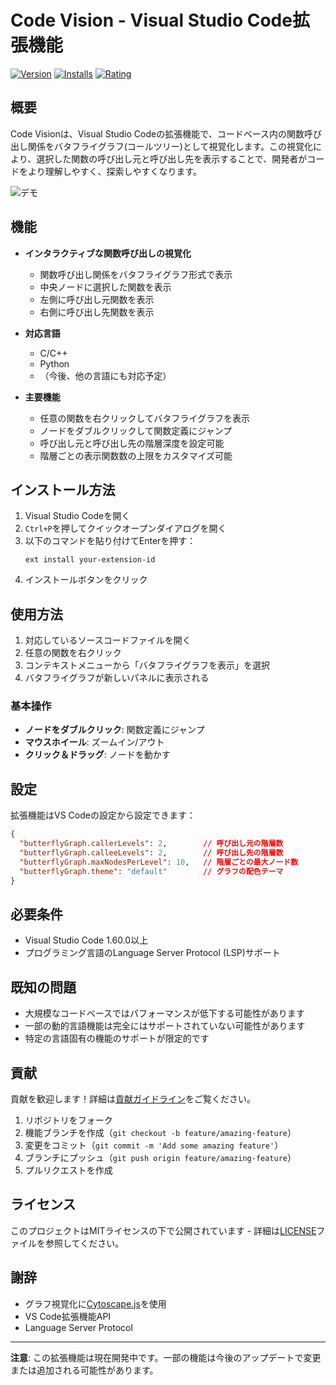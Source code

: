 # Code Vision - Visual Studio Code拡張機能

[![Version](https://img.shields.io/visual-studio-marketplace/v/your-extension-id.svg)](https://marketplace.visualstudio.com/items?itemName=your-extension-id)
[![Installs](https://img.shields.io/visual-studio-marketplace/i/your-extension-id.svg)](https://marketplace.visualstudio.com/items?itemName=your-extension-id)
[![Rating](https://img.shields.io/visual-studio-marketplace/r/your-extension-id.svg)](https://marketplace.visualstudio.com/items?itemName=your-extension-id)

## 概要

Code Visionは、Visual Studio Codeの拡張機能で、コードベース内の関数呼び出し関係をバタフライグラフ(コールツリー)として視覚化します。この視覚化により、選択した関数の呼び出し元と呼び出し先を表示することで、開発者がコードをより理解しやすく、探索しやすくなります。

![デモ](path/to/demo.gif)

## 機能

- **インタラクティブな関数呼び出しの視覚化**
  - 関数呼び出し関係をバタフライグラフ形式で表示
  - 中央ノードに選択した関数を表示
  - 左側に呼び出し元関数を表示
  - 右側に呼び出し先関数を表示

- **対応言語**
  - C/C++
  - Python
  - （今後、他の言語にも対応予定）

- **主要機能**
  - 任意の関数を右クリックしてバタフライグラフを表示
  - ノードをダブルクリックして関数定義にジャンプ
  - 呼び出し元と呼び出し先の階層深度を設定可能
  - 階層ごとの表示関数数の上限をカスタマイズ可能

## インストール方法

1. Visual Studio Codeを開く
2. `Ctrl+P`を押してクイックオープンダイアログを開く
3. 以下のコマンドを貼り付けてEnterを押す：
   ```
   ext install your-extension-id
   ```
4. インストールボタンをクリック

## 使用方法

1. 対応しているソースコードファイルを開く
2. 任意の関数を右クリック
3. コンテキストメニューから「バタフライグラフを表示」を選択
4. バタフライグラフが新しいパネルに表示される

### 基本操作

- **ノードをダブルクリック**: 関数定義にジャンプ
- **マウスホイール**: ズームイン/アウト
- **クリック＆ドラッグ**: ノードを動かす

## 設定

拡張機能はVS Codeの設定から設定できます：

```json
{
  "butterflyGraph.callerLevels": 2,        // 呼び出し元の階層数
  "butterflyGraph.calleeLevels": 2,        // 呼び出し先の階層数
  "butterflyGraph.maxNodesPerLevel": 10,   // 階層ごとの最大ノード数
  "butterflyGraph.theme": "default"        // グラフの配色テーマ
}
```

## 必要条件

- Visual Studio Code 1.60.0以上
- プログラミング言語のLanguage Server Protocol (LSP)サポート

## 既知の問題

- 大規模なコードベースではパフォーマンスが低下する可能性があります
- 一部の動的言語機能は完全にはサポートされていない可能性があります
- 特定の言語固有の機能のサポートが限定的です

## 貢献

貢献を歓迎します！詳細は[貢献ガイドライン](CONTRIBUTING.md)をご覧ください。

1. リポジトリをフォーク
2. 機能ブランチを作成（`git checkout -b feature/amazing-feature`）
3. 変更をコミット（`git commit -m 'Add some amazing feature'`）
4. ブランチにプッシュ（`git push origin feature/amazing-feature`）
5. プルリクエストを作成

## ライセンス

このプロジェクトはMITライセンスの下で公開されています - 詳細は[LICENSE](LICENSE)ファイルを参照してください。

## 謝辞

- グラフ視覚化に[Cytoscape.js](https://js.cytoscape.org/)を使用
- VS Code拡張機能API
- Language Server Protocol

---

**注意**: この拡張機能は現在開発中です。一部の機能は今後のアップデートで変更または追加される可能性があります。 